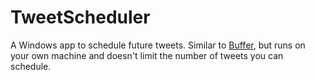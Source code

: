 # TweetScheduler

A Windows app to schedule future tweets. Similar to <a href="https://buffer.com" target="_blank">Buffer</a>, but runs on your own machine and doesn't limit the number of tweets you can schedule.

